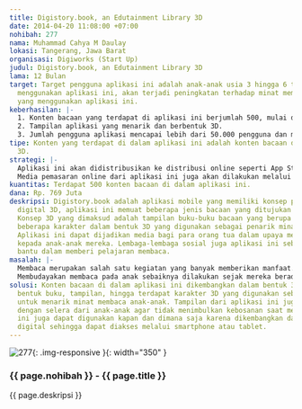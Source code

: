 ```yaml
---
title: Digistory.book, an Edutainment Library 3D
date: 2014-04-20 11:08:00 +07:00
nohibah: 277
nama: Muhammad Cahya M Daulay
lokasi: Tangerang, Jawa Barat
organisasi: Digiworks (Start Up)
judul: Digistory.book, an Edutainment Library 3D
lama: 12 Bulan
target: Target pengguna aplikasi ini adalah anak-anak usia 3 hingga 6 tahun, dengan
  menggunakan aplikasi ini, akan terjadi peningkatan terhadap minat membaca pada anak-anak
  yang menggunakan aplikasi ini.
keberhasilan: |-
  1. Konten bacaan yang terdapat di aplikasi ini berjumlah 500, mulai dari cerita anak hingga bacaan tentang pengetahuan umum.
  2. Tampilan aplikasi yang menarik dan berbentuk 3D.
  3. Jumlah pengguna aplikasi mencapai lebih dari 50.000 pengguna dan meningkatnya minat membaca dari seluruh pengguna aplikasi ini.
tipe: Konten yang terdapat di dalam aplikasi ini adalah konten bacaan digital berbentuk
  3D.
strategi: |-
  Aplikasi ini akan didistribusikan ke distribusi online seperti App Store, Play Store, Nokia Store, Windows Store, Blackberry World.
  Media pemasaran online dari aplikasi ini juga akan dilakukan melalui sosial media Facebook. Selain itu akan dijalin kerjasama dengan beberapa Lembaga-lembaga sosial yang menaungi anak-anak serta dengan beberapa sekolah Taman Kanak-kanak (TK) yang berada di wilayah Jabodetabek. Kami juga akan mengadakan acara-acara guna mengenalkan aplikasi ini kepada masyarakat khususnya kepada para orang tua.
kuantitas: Terdapat 500 konten bacaan di dalam aplikasi ini.
dana: Rp. 769 Juta
deskripsi: Digistory.book adalah aplikasi mobile yang memiliki konsep perpustakaan
  digital 3D, aplikasi ini memuat beberapa jenis bacaan yang ditujukan untuk anak-anak.
  Konsep 3D yang dimaksud adalah tampilan buku-buku bacaan yang berupa 3D serta terdapat
  beberapa karakter dalam bentuk 3D yang digunakan sebagai penarik minat anak-anak.
  Aplikasi ini dapat dijadikan media bagi para orang tua dalam upaya mengajarkan membaca
  kepada anak-anak mereka. Lembaga-lembaga sosial juga aplikasi ini sebagai media
  bantu dalam memberi pelajaran membaca.
masalah: |-
  Membaca merupakan salah satu kegiatan yang banyak memberikan manfaat. Pada anak-anak usia sekolah misalnya, membaca dapat menumbuhkan rasa ingin tahu, mengembangkan daya imajinasi, serta membantu anak-anak dalam memahami tata bahasa dan struktur kalimat yang benar. Pepatah yang mengatakan membaca adalah jendela dunia juga sangat tepat dan terbukti kebenarannya.
  Membudayakan membaca pada anak sebaiknya dilakukan sejak mereka berada di usia dini, tujuannya agar kebiasaan bermanfaat seperti membaca ini terbawa hingga mereka tumbuh dewasa. Namun, membudayakan membaca pada anak bukan hal yang mudah untuk dilakukan karena saat ini tidak sedikit anak yang lebih memilih untuk bermain dibandingkan meluangkan waktunya untuk membaca. Selain itu, membaca buku bacaan biasa akan lebih cepat menimbulkan perasaan bosan pada anak-anak.
solusi: Konten bacaan di dalam aplikasi ini dikembangkan dalam bentuk 3D mulai dari
  bentuk buku, tampilan, hingga terdapat karakter 3D yang digunakan sebagai pelengkap
  untuk menarik minat membaca anak-anak. Tampilan dari aplikasi ini juga disesuaikan
  dengan selera dari anak-anak agar tidak menimbulkan kebosanan saat membaca. Aplikasi
  ini juga dapat digunakan kapan dan dimana saja karena dikembangkan dalam bentuk
  digital sehingga dapat diakses melalui smartphone atau tablet.
---
```


![277](/static/img/hibahcms/277.png){: .img-responsive }{: width="350" }

### {{ page.nohibah }} - {{ page.title }}

{{ page.deskripsi }}
